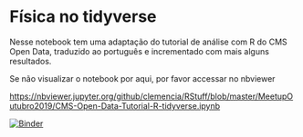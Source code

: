 # Física no tidyverse

Nesse notebook tem uma adaptação do tutorial de análise com R do CMS Open Data, traduzido ao português e incrementado com mais alguns resultados.

Se não visualizar o notebook por aqui, por favor accessar no nbviewer

https://nbviewer.jupyter.org/github/clemencia/RStuff/blob/master/MeetupOutubro2019/CMS-Open-Data-Tutorial-R-tidyverse.ipynb


[![Binder](https://mybinder.org/badge_logo.svg)](https://mybinder.org/v2/gh/clemencia/RStuff/master?filepath=MeetupOutubro2019%2FCMS-Open-Data-Tutorial-R-tidyverse.ipynb)

